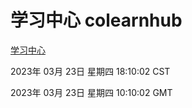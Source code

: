 # 学习中心 colearnhub
[学习中心](http://:56308/colearnhub/)

2023年 03月 23日 星期四 18:10:02 CST

2023年 03月 23日 星期四 10:10:02 GMT
